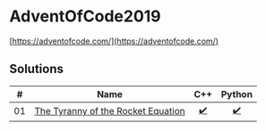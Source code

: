 # AdventOfCode2019

[https://adventofcode.com/](https://adventofcode.com/)

## Solutions

| #  | Name                                                          | C++                               | Python                               |
|:--:|:-------------------------------------------------------------:|:---------------------------------:|:------------------------------------:|
| 01 | [The Tyranny of the Rocket Equation](./day01)                 | [:heavy_check_mark:](./day01/cpp) | [:heavy_check_mark:](./day01/python) |
